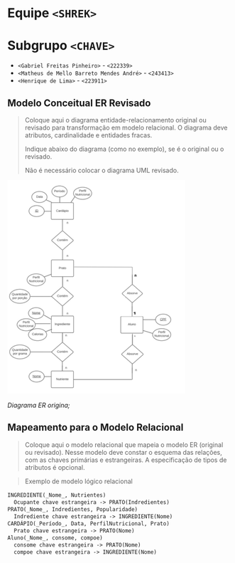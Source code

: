 # Equipe `<SHREK>`

# Subgrupo `<CHAVE>`
* `<Gabriel Freitas Pinheiro>` - `<222339>`
* `<Matheus de Mello Barreto Mendes André>` - `<243413>`
* `<Henrique de Lima>` - `<223911>`

## Modelo Conceitual ER Revisado

> Coloque aqui o diagrama entidade-relacionamento original ou revisado para transformação em modelo relacional. O diagrama deve atributos, cardinalidade e entidades fracas.
>
> Indique abaixo do diagrama (como no exemplo), se é o original ou o revisado.
>
> Não é necessário colocar o diagrama UML revisado.

<img src="images/ER.jpeg" width="400px" height="auto">

*Diagrama ER origina;*

## Mapeamento para o Modelo Relacional

> Coloque aqui o modelo relacional que mapeia o modelo ER (original ou revisado). Nesse modelo deve constar o esquema das relações, com as chaves primárias e estrangeiras. A especificação de tipos de atributos é opcional.

> Exemplo de modelo lógico relacional
~~~
INGREDIENTE(_Nome_, Nutrientes)
  Ocupante chave estrangeira -> PRATO(Indredientes)
PRATO(_Nome_, Indredientes, Popularidade)
  Indrediente chave estrangeira -> INGREDIENTE(Nome)
CARDÁPIO(_Período_, Data, PerfilNutricional, Prato)
  Prato chave estrangeira -> PRATO(Nome)
Aluno(_Nome_, consome, compoe)
  consome chave estrangeira -> PRATO(Nome)
  compoe chave estrangeira -> INGREDIENTE(Nome)
~~~
